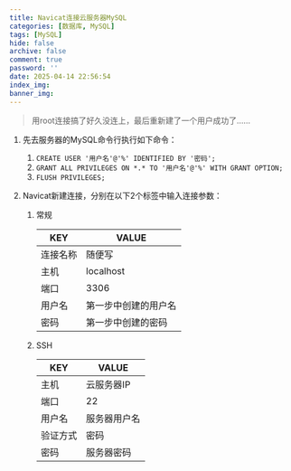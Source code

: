 ```yaml
---
title: Navicat连接云服务器MySQL
categories: [数据库, MySQL]
tags: [MySQL]
hide: false
archive: false
comment: true
password: ''
date: 2025-04-14 22:56:54
index_img:
banner_img:
---
```


> 用root连接搞了好久没连上，最后重新建了一个用户成功了……

<!-- more -->

1. 先去服务器的MySQL命令行执行如下命令：
   1. `CREATE USER '用户名'@'%' IDENTIFIED BY '密码';`
   2. `GRANT ALL PRIVILEGES ON *.* TO '用户名'@'%' WITH GRANT OPTION;`
   3. `FLUSH PRIVILEGES;`
   
2. Navicat新建连接，分别在以下2个标签中输入连接参数：
   1. 常规
   
      | KEY      | VALUE                |
      | -------- | -------------------- |
      | 连接名称 | 随便写               |
      | 主机     | localhost            |
      | 端口     | 3306                 |
      | 用户名   | 第一步中创建的用户名 |
      | 密码     | 第一步中创建的密码   |
   
   
   2. SSH
   
      | KEY      | VALUE        |
      | -------- | ------------ |
      | 主机     | 云服务器IP   |
      | 端口     | 22           |
      | 用户名   | 服务器用户名 |
      | 验证方式 | 密码         |
      | 密码     | 服务器密码   |
      